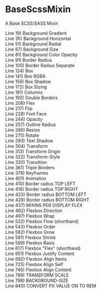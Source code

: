 # BaseScssMixin
A Base SCSS/SASS Mixin

Line 19) Background Gradient <br/>
Line 35) Background Horizontal <br/>
Line 51) Background Radial <br/>
Line 67) Background Size<br/>
Line 81) Background Color Opacity<br/>
Line 91) Border Radius<br/>
Line 100) Border Radius Separate<br/>
Line 124) Box<br/>
Line 141) Box RGBA<br/>
Line 156) Box Shadow<br/>
Line 172) Box Sizing<br/>
Line 181) Columns<br/>
Line 192) Double Borders<br/>
Line 208) Flex<br/>
Line 217) Flip<br/>
Line 228) Font Face<br/>
Line 244) Opacity<br/>
Line 257) Outline Radius<br/>
Line 266) Resize<br/>
Line 275) Rotate<br/>
Line 293) Text Shadow<br/>
Line 304) Transform<br/>
Line 313) Transform Origin<br/>
Line 322) Transform-Style <br/>
Line 330) Transition<br/>
Line 361) Triple Borders<br/>
Line 378) Keyframes<br/>
Line 401) Animation<br/>
Line 410) Border radius TOP LEFT<br/>
Line 416) Border radius TOP RIGHT<br/>
Line 423) Border radius BOTTOM LEFT <br/>
Line 429) Border radius BOTTOM RIGHT<br/>
Line 437) MIXINS PER DISPLAY FLEX<br/>
Line 462) Flexbox Direction<br/>
Line 497) Flexbox Wrap<br/>
Line 522) Flexbox Flow (shorthand)<br/>
Line 543) Flexbox Order<br/>
Line 562) Flexbox Grow<br/>
Line 581) Flexbox Shrink<br/>
Line 599) Flexbox Basis<br/>
Line 617) Flexbox "Flex" (shorthand)<br/>
Line 651) Flexbox Justify Content<br/>
Line 692) Flexbox Align Items<br/>
Line 725) Flexbox Align Self<br/>
Line 746) Flexbox Align Content<br/>
Line 789) TRANSFORM SCALE<br/>
Line 798) BACKGROUND-SIZE<br/>
Line 840) CONVERT PX VALUE ON TO REM
<br/><br/><br/>
